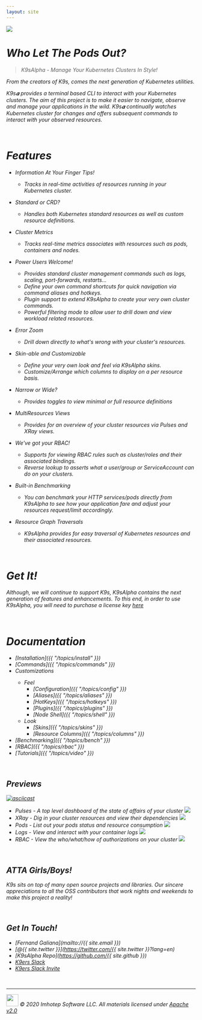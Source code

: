 ```yaml
---
layout: site
---
```


<img class="pic" src="assets/k9sa_blue_300.png"/>

<br/>

# <i class="fas fa-paw"/> Who Let The Pods Out?

> K9sAlpha - Manage Your Kubernetes Clusters In Style!

From the creators of K9s, comes the next generation of Kubernetes utilities.

K9s𝜶 provides a terminal based CLI to interact with your Kubernetes clusters.
The aim of this project is to make it easier to navigate, observe and manage
your applications in the wild. K9s𝜶 continually watches Kubernetes cluster
for changes and offers subsequent commands to interact with your observed resources.

<br/>

# <i class="fas fa-highlighter"/> Features

- Information At Your Finger Tips!
  - Tracks in real-time activities of resources running in your Kubernetes cluster.

- Standard or CRD?
  - Handles both Kubernetes standard resources as well as custom resource definitions.

- Cluster Metrics
  - Tracks real-time metrics associates with resources such as pods, containers and nodes.

- Power Users Welcome!
  - Provides standard cluster management commands such as logs, scaling, port-forwards, restarts...
  - Define your own command shortcuts for quick navigation via command aliases and hotkeys.
  - Plugin support to extend K9sAlpha to create your very own cluster commands.
  - Powerful filtering mode to allow user to drill down and view workload related resources.

- Error Zoom
  - Drill down directly to what's wrong with your cluster's resources.

- Skin-able and Customizable
  - Define your very own look and feel via K9sAlpha skins.
  - Customize/Arrange which columns to display on a per resource basis.

- Narrow or Wide?
  - Provides toggles to view minimal or full resource definitions

- MultiResources Views
  - Provides for an overview of your cluster resources via Pulses and XRay views.

- We've got your RBAC!
  - Supports for viewing RBAC rules such as cluster/roles and their associated bindings.
  - Reverse lookup to asserts what a user/group or ServiceAccount can do on your clusters.

- Built-in Benchmarking
  - You can benchmark your HTTP services/pods directly from K9sAlpha to see how your application fare and adjust your resources request/limit accordingly.

- Resource Graph Traversals
  - K9sAlpha provides for easy traversal of Kubernetes resources and their associated resources.

<br/>

# <i class="fas fa-bullhorn"></i> Get It!

Although, we will continue to support K9s, K9sAlpha contains the next generation of features and enhancements.
To this end, in order to use K9sAlpha, you will need to purchase a license key [here](https://k9salpha.myshopify.com)

<br/>

# <i class="fas fa-book"/> Documentation

* <i class="fas fa-tools"/> [Installation]({{ "/topics/install" }})
* <i class="fas fa-terminal"/> [Commands]({{ "/topics/commands" }})
* <i class="fas fa-car"/> Customizations
  * Feel
    * [Configuration]({{ "/topics/config" }})
    * [Aliases]({{ "/topics/aliases" }})
    * [HotKeys]({{ "/topics/hotkeys" }})
    * [Plugins]({{ "/topics/plugins" }})
    * [Node Shell]({{ "/topics/shell" }})
  * Look
    * [Skins]({{ "/topics/skins" }})
    * [Resource Columns]({{ "/topics/columns" }})
* <i class="fas fa-tachometer-alt"/> [Benchmarking]({{ "/topics/bench" }})
* <i class="fas fa-key"/> [RBAC]({{ "/topics/rbac" }})
* <i class="fas fa-video"/> [Tutorials]({{ "/topics/video" }})

<br/>

## <i class="fab fa-youtube"/> Previews

[![asciicast](https://asciinema.org/a/305944.svg)](https://asciinema.org/a/305944)

- Pulses - *A top level dashboard of the state of affairs of your cluster*
  <img src="assets/screens/pulses.png"/>
- XRay - *Dig in your cluster resources and view their dependencies*
  <img src="assets/screens/xray.png"/>
- Pods - *List out your pods status and resource consumption*
  <img src="assets/screens/pods.png"/>
- Logs - *View and interact with your container logs*
  <img src="assets/screens/logs.png"/>
- RBAC - *View the who/what/how of authorizations on your cluster*
  <img src="assets/screens/rbac.png"/>

<br/>

## <i class="fas fa-thumbs-up"></i> ATTA Girls/Boys!

K9s sits on top of many open source projects and libraries. Our *sincere* appreciations to all the OSS contributors that work nights and weekends to make this project a reality!

<br/>

## <i class="fas fa-phone-volume"></i> Get In Touch!

* <i class="fas fa-at fa-2x"/>  [Fernand Galiana](mailto://{{ site.email }})
* <i class="fab fa-twitter fa-2x"/> [@{{ site.twitter }}](https://twitter.com/{{ site.twitter }}?lang=en)
* <i class="fab fa-github fa-2x"/> [K9sAlpha Repo](https://github.com/{{ site.github }})
* <i class="fab fa-slack fa-2x"/>  [K9ers Slack](https://k9sers.slack.com/)
* <i class="fab fa-slack-hash fa-2x"/> [K9ers Slack Invite](https://join.slack.com/t/k9sers/shared_invite/enQtOTA5MDEyNzI5MTU0LWQ1ZGI3MzliYzZhZWEyNzYxYzA3NjE0YTk1YmFmNzViZjIyNzhkZGI0MmJjYzhlNjdlMGJhYzE2ZGU1NjkyNTM)

<br/>

---
<img class="mid-align" src="/assets/imhotep_logo.png" width="32" height="auto"/>
<span class="mid-align">
  © 2020 Imhotep Software LLC. All materials licensed under
</span>
<a class="mid-align" href="http://www.apache.org/licenses/LICENSE-2.0">Apache v2.0</a>
